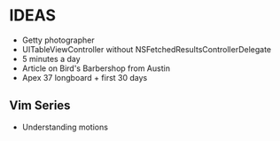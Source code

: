 IDEAS
=====

* Getty photographer
* UITableViewController without NSFetchedResultsControllerDelegate
* 5 minutes a day
* Article on Bird's Barbershop from Austin
* Apex 37 longboard + first 30 days

Vim Series
----------

* Understanding motions
